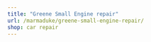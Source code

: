 ```yaml
---
title: "Greene Small Engine repair"
url: /marmaduke/greene-small-engine-repair/
shop: car repair
---
```

